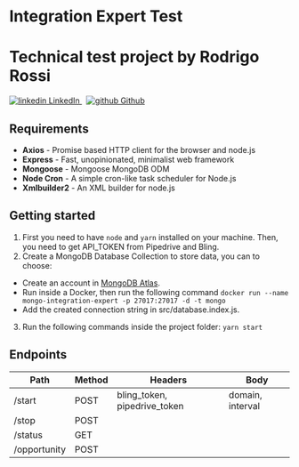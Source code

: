 <h1>
  Integration Expert Test
</h1>

# Technical test project by Rodrigo Rossi

<p>
  <a href="https://www.linkedin.com/in/rodrigorossi/" rel="nofollow noreferrer">
    <img src="https://i.stack.imgur.com/gVE0j.png" alt="linkedin"> LinkedIn
  </a> &nbsp;
  <a href="https://github.com/trentinrossi" rel="nofollow noreferrer">
    <img src="https://i.stack.imgur.com/tskMh.png" alt="github"> Github
  </a>
</p>

## Requirements

- **Axios** - Promise based HTTP client for the browser and node.js
- **Express** - Fast, unopinionated, minimalist web framework
- **Mongoose** - Mongoose MongoDB ODM
- **Node Cron** - A simple cron-like task scheduler for Node.js
- **Xmlbuilder2** - An XML builder for node.js

## Getting started

1. First you need to have `node` and `yarn` installed on your machine. Then, you need to get API_TOKEN from Pipedrive and Bling.
2. Create a MongoDB Database Collection to store data, you can to choose:

- Create an account in [MongoDB Atlas](https://cloud.mongodb.com).
- Run inside a Docker, then run the following command `docker run --name mongo-integration-expert -p 27017:27017 -d -t mongo`
- Add the created connection string in src/database.index.js.

3. Run the following commands inside the project folder: `yarn start`

## Endpoints

Path     | Method | Headers | Body |
-------- | ------ | ------- |----- |
/start   |  POST  | bling_token, pipedrive_token | domain, interval |
/stop    |  POST  |
/status  |  GET   |
/opportunity |  POST  |
